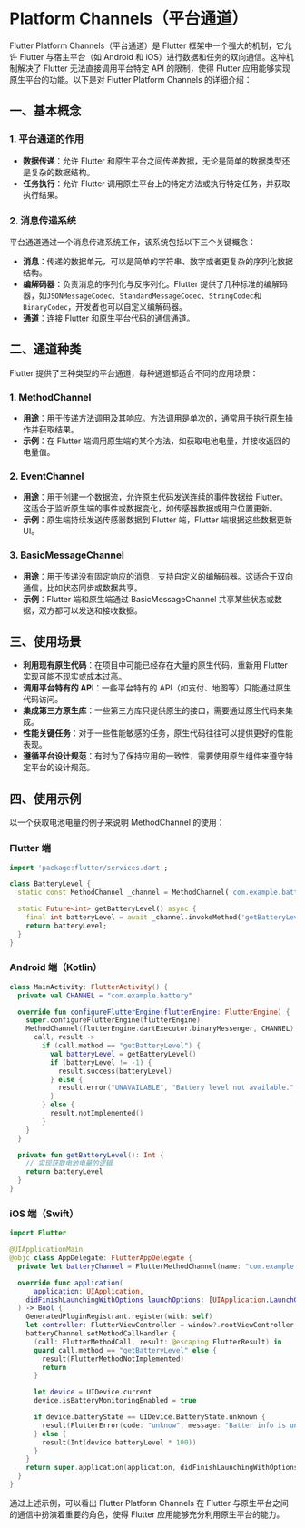 # Platform Channels（平台通道）

Flutter Platform Channels（平台通道）是 Flutter 框架中一个强大的机制，它允许 Flutter 与宿主平台（如 Android 和 iOS）进行数据和任务的双向通信。这种机制解决了 Flutter 无法直接调用平台特定 API 的限制，使得 Flutter 应用能够实现原生平台的功能。以下是对 Flutter Platform Channels 的详细介绍：

## 一、基本概念

### 1. 平台通道的作用

- **数据传递**：允许 Flutter 和原生平台之间传递数据，无论是简单的数据类型还是复杂的数据结构。
- **任务执行**：允许 Flutter 调用原生平台上的特定方法或执行特定任务，并获取执行结果。

### 2. 消息传递系统

平台通道通过一个消息传递系统工作，该系统包括以下三个关键概念：

- **消息**：传递的数据单元，可以是简单的字符串、数字或者更复杂的序列化数据结构。
- **编解码器**：负责消息的序列化与反序列化。Flutter 提供了几种标准的编解码器，如`JSONMessageCodec`、`StandardMessageCodec`、`StringCodec`和`BinaryCodec`，开发者也可以自定义编解码器。
- **通道**：连接 Flutter 和原生平台代码的通信通道。

## 二、通道种类

Flutter 提供了三种类型的平台通道，每种通道都适合不同的应用场景：

### 1. MethodChannel

- **用途**：用于传递方法调用及其响应。方法调用是单次的，通常用于执行原生操作并获取结果。
- **示例**：在 Flutter 端调用原生端的某个方法，如获取电池电量，并接收返回的电量值。

### 2. EventChannel

- **用途**：用于创建一个数据流，允许原生代码发送连续的事件数据给 Flutter。这适合于监听原生端的事件或数据变化，如传感器数据或用户位置更新。
- **示例**：原生端持续发送传感器数据到 Flutter 端，Flutter 端根据这些数据更新 UI。

### 3. BasicMessageChannel

- **用途**：用于传递没有固定响应的消息，支持自定义的编解码器。这适合于双向通信，比如状态同步或数据共享。
- **示例**：Flutter 端和原生端通过 BasicMessageChannel 共享某些状态或数据，双方都可以发送和接收数据。

## 三、使用场景

- **利用现有原生代码**：在项目中可能已经存在大量的原生代码，重新用 Flutter 实现可能不现实或成本过高。
- **调用平台特有的 API**：一些平台特有的 API（如支付、地图等）只能通过原生代码访问。
- **集成第三方原生库**：一些第三方库只提供原生的接口，需要通过原生代码来集成。
- **性能关键任务**：对于一些性能敏感的任务，原生代码往往可以提供更好的性能表现。
- **遵循平台设计规范**：有时为了保持应用的一致性，需要使用原生组件来遵守特定平台的设计规范。

## 四、使用示例

以一个获取电池电量的例子来说明 MethodChannel 的使用：

### Flutter 端

```dart
import 'package:flutter/services.dart';

class BatteryLevel {
  static const MethodChannel _channel = MethodChannel('com.example.battery');

  static Future<int> getBatteryLevel() async {
    final int batteryLevel = await _channel.invokeMethod('getBatteryLevel');
    return batteryLevel;
  }
}
```

### Android 端（Kotlin）

```kotlin
class MainActivity: FlutterActivity() {
  private val CHANNEL = "com.example.battery"

  override fun configureFlutterEngine(flutterEngine: FlutterEngine) {
    super.configureFlutterEngine(flutterEngine)
    MethodChannel(flutterEngine.dartExecutor.binaryMessenger, CHANNEL).setMethodCallHandler {
      call, result ->
        if (call.method == "getBatteryLevel") {
          val batteryLevel = getBatteryLevel()
          if (batteryLevel != -1) {
            result.success(batteryLevel)
          } else {
            result.error("UNAVAILABLE", "Battery level not available.", null)
          }
        } else {
          result.notImplemented()
        }
    }
  }

  private fun getBatteryLevel(): Int {
    // 实现获取电池电量的逻辑
    return batteryLevel
  }
}
```

### iOS 端（Swift）

```swift
import Flutter

@UIApplicationMain
@objc class AppDelegate: FlutterAppDelegate {
  private let batteryChannel = FlutterMethodChannel(name: "com.example.battery", binaryMessenger: nil)

  override func application(
    _ application: UIApplication,
    didFinishLaunchingWithOptions launchOptions: [UIApplication.LaunchOptionsKey: Any]?
  ) -> Bool {
    GeneratedPluginRegistrant.register(with: self)
    let controller: FlutterViewController = window?.rootViewController as! FlutterViewController
    batteryChannel.setMethodCallHandler {
      (call: FlutterMethodCall, result: @escaping FlutterResult) in
      guard call.method == "getBatteryLevel" else {
        result(FlutterMethodNotImplemented)
        return
      }

      let device = UIDevice.current
      device.isBatteryMonitoringEnabled = true

      if device.batteryState == UIDevice.BatteryState.unknown {
        result(FlutterError(code: "unknow", message: "Batter info is unknow", details: nil))
      } else {
        result(Int(device.batteryLevel * 100))
      }
    }
    return super.application(application, didFinishLaunchingWithOptions: launchOptions)
  }
}
```

通过上述示例，可以看出 Flutter Platform Channels 在 Flutter 与原生平台之间的通信中扮演着重要的角色，使得 Flutter 应用能够充分利用原生平台的能力。
